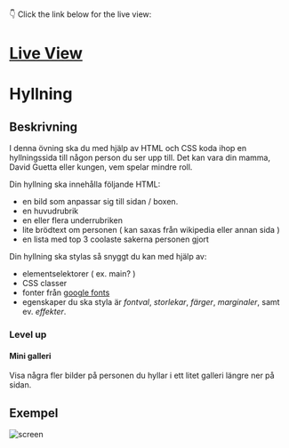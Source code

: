 :point_down: Click the link below for the live view: 

# [Live View](https://htmlpreview.github.io/?https://raw.githubusercontent.com/annagabain/exercise-html-css-hyllningen/main/index.html)

# Hyllning

## Beskrivning
I denna övning ska du med hjälp av HTML och CSS koda ihop en hyllningssida till någon person du ser upp till. Det kan vara din mamma, David Guetta eller kungen, vem spelar mindre roll.

Din hyllning ska innehålla följande HTML:

- en bild som anpassar sig till sidan / boxen.
- en huvudrubrik
- en eller flera underrubriken
- lite brödtext om personen ( kan saxas från wikipedia eller annan sida )
- en lista med top 3 coolaste sakerna personen gjort


Din hyllning ska stylas så snyggt du kan med hjälp av:

- elementselektorer ( ex. main? )
- CSS classer
- fonter från [google fonts](https://fonts.google.com)
- egenskaper du ska styla är *fontval*, *storlekar*, *färger*, *marginaler*, samt ev. *effekter*.


### Level up

#### Mini galleri
Visa några fler bilder på personen du hyllar i ett litet galleri längre ner på sidan.


## Exempel
![screen](./screen.png)
